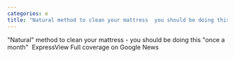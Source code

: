 ```yaml
---
categories: e
title: "Natural method to clean your mattress  you should be doing this once a month  Express"
---
```

"Natural" method to clean your mattress - you should be doing this "once a month"&nbsp;&nbsp;ExpressView Full coverage on Google News